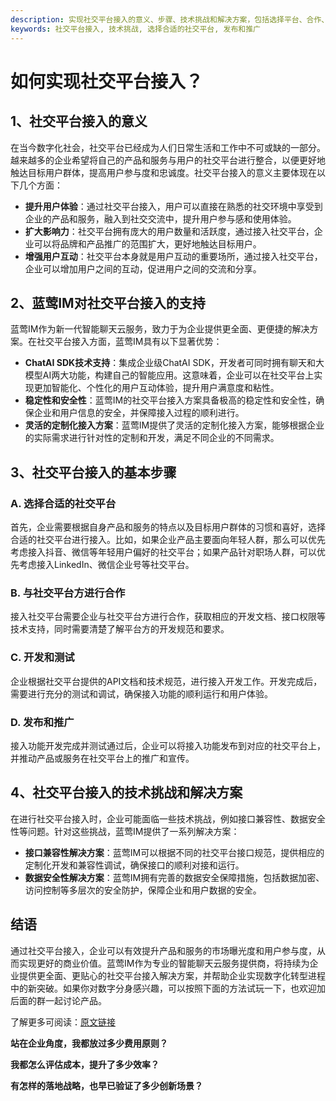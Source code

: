 ```yaml
---
description: 实现社交平台接入的意义、步骤、技术挑战和解决方案，包括选择平台、合作、开发测试、发布推广等内容。
keywords: 社交平台接入, 技术挑战, 选择合适的社交平台, 发布和推广
---
```

# 如何实现社交平台接入？

## 1、社交平台接入的意义

在当今数字化社会，社交平台已经成为人们日常生活和工作中不可或缺的一部分。越来越多的企业希望将自己的产品和服务与用户的社交平台进行整合，以便更好地触达目标用户群体，提高用户参与度和忠诚度。社交平台接入的意义主要体现在以下几个方面：
- **提升用户体验**：通过社交平台接入，用户可以直接在熟悉的社交环境中享受到企业的产品和服务，融入到社交交流中，提升用户参与感和使用体验。
- **扩大影响力**：社交平台拥有庞大的用户数量和活跃度，通过接入社交平台，企业可以将品牌和产品推广的范围扩大，更好地触达目标用户。
- **增强用户互动**：社交平台本身就是用户互动的重要场所，通过接入社交平台，企业可以增加用户之间的互动，促进用户之间的交流和分享。

## 2、蓝莺IM对社交平台接入的支持

蓝莺IM作为新一代智能聊天云服务，致力于为企业提供更全面、更便捷的解决方案。在社交平台接入方面，蓝莺IM具有以下显著优势：
- **ChatAI SDK技术支持**：集成企业级ChatAI SDK，开发者可同时拥有聊天和大模型AI两大功能，构建自己的智能应用。这意味着，企业可以在社交平台上实现更加智能化、个性化的用户互动体验，提升用户满意度和粘性。
- **稳定性和安全性**：蓝莺IM的社交平台接入方案具备极高的稳定性和安全性，确保企业和用户信息的安全，并保障接入过程的顺利进行。
- **灵活的定制化接入方案**：蓝莺IM提供了灵活的定制化接入方案，能够根据企业的实际需求进行针对性的定制和开发，满足不同企业的不同需求。

## 3、社交平台接入的基本步骤

### A. 选择合适的社交平台
首先，企业需要根据自身产品和服务的特点以及目标用户群体的习惯和喜好，选择合适的社交平台进行接入。比如，如果企业产品主要面向年轻人群，那么可以优先考虑接入抖音、微信等年轻用户偏好的社交平台；如果产品针对职场人群，可以优先考虑接入LinkedIn、微信企业号等社交平台。

### B. 与社交平台方进行合作
接入社交平台需要企业与社交平台方进行合作，获取相应的开发文档、接口权限等技术支持，同时需要清楚了解平台方的开发规范和要求。

### C. 开发和测试
企业根据社交平台提供的API文档和技术规范，进行接入开发工作。开发完成后，需要进行充分的测试和调试，确保接入功能的顺利运行和用户体验。

### D. 发布和推广
接入功能开发完成并测试通过后，企业可以将接入功能发布到对应的社交平台上，并推动产品或服务在社交平台上的推广和宣传。

## 4、社交平台接入的技术挑战和解决方案

在进行社交平台接入时，企业可能面临一些技术挑战，例如接口兼容性、数据安全性等问题。针对这些挑战，蓝莺IM提供了一系列解决方案：
- **接口兼容性解决方案**：蓝莺IM可以根据不同的社交平台接口规范，提供相应的定制化开发和兼容性调试，确保接口的顺利对接和运行。
- **数据安全性解决方案**：蓝莺IM拥有完善的数据安全保障措施，包括数据加密、访问控制等多层次的安全防护，保障企业和用户数据的安全。

## 结语

通过社交平台接入，企业可以有效提升产品和服务的市场曝光度和用户参与度，从而实现更好的商业价值。蓝莺IM作为专业的智能聊天云服务提供商，将持续为企业提供更全面、更贴心的社交平台接入解决方案，并帮助企业实现数字化转型进程中的新突破。如果你对数字分身感兴趣，可以按照下面的方法试玩一下，也欢迎加后面的群一起讨论产品。

了解更多可阅读：[原文链接](https://www.lanyingim.com)

**站在企业角度，我都放过多少费用原则？**

**我都怎么评估成本，提升了多少效率？**

**有怎样的落地战略，也早已验证了多少创新场景？**